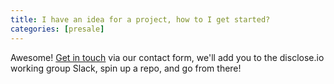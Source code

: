 ```yaml
---
title: I have an idea for a project, how to I get started?
categories: [presale]
---
```

Awesome! [Get in touch](https://disclose.io/contact/) via our contact form, we'll add you to the disclose.io working group Slack, spin up a repo, and go from there!  
